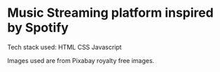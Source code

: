 # Music Streaming platform inspired by Spotify

Tech stack used:
    HTML
    CSS
    Javascript

Images used are from Pixabay royalty free images.